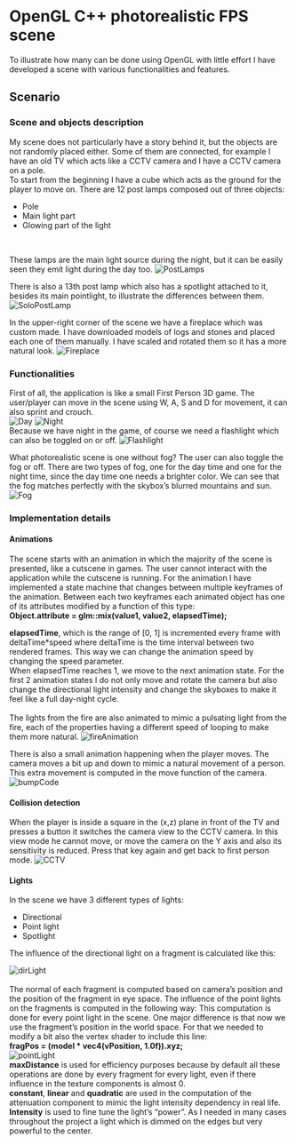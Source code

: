 # OpenGL C++ photorealistic FPS scene
To illustrate how many can be done using OpenGL with little effort I have developed a scene with various functionalities and features.

## Scenario

### Scene and objects description
My scene does not particularly have a story behind it, but the objects are not randomly placed either. Some of them are connected, for example I have an old TV which acts like a CCTV camera and I have a CCTV camera on a pole.
<br>
To start from the beginning I have a cube which acts as the ground for the player to move on. There are 12 post lamps composed out of three objects:
<ul>
	<li>Pole</li>
	<li>Main light part</li>
	<li>Glowing part of the light</li>

</ul>
<br>

These lamps are the main light source during the night, but it can be easily seen they emit light during the day too.
![PostLamps](images/postLamps.png)
<br>

There is also a 13th post lamp which also has a spotlight attached to it, besides its main pointlight, to illustrate the differences between them.
<br>
![SoloPostLamp](images/soloPostLamp.png)
<br>

In the upper-right corner of the scene we have a fireplace which was custom made. I have downloaded models of logs and stones and placed each one of them manually. I have scaled and rotated them so it has a more natural look.
![Fireplace](images/fireplace.png)
<br>

### Functionalities
First of all, the application is like a small First Person 3D game. The user/player can move in the scene using W, A, S and D for movement, it can also sprint and crouch.
<br>
![Day](images/day.png)
![Night](images/night.png)
<br>
Because we have night in the game, of course we need a flashlight which can also be toggled on or off.
![Flashlight](images/flashlight.png)
<br>

What photorealistic scene is one without fog? The user can also toggle the fog or off. There are two types of fog, one for the day time and one for the night time, since the day time one needs a brighter color. We can see that the fog matches perfectly with the skybox’s blurred mountains and sun.
![Fog](images/fog.png)

### Implementation details
#### Animations
The scene starts with an animation in which the majority of the scene is presented, like a cutscene in games. The user cannot interact with the application while the cutscene is running. For the animation I have implemented a state machine that changes between multiple keyframes of the animation. Between each two keyframes each animated object has one of its attributes modified by a function of this type:
<br>
**Object.attribute = glm::mix(value1, value2, elapsedTime);**
<br>

**elapsedTime**, which is the range of [0, 1] is incremented every frame with deltaTime\*speed where deltaTime is the time interval between two rendered frames. This way we can change the animation speed by changing the speed parameter.
<br>
When elapsedTime reaches 1, we move to the next animation state. For the first 2 animation states I do not only move and rotate the camera but also change the directional light intensity and change the skyboxes to make it feel like a full day-night cycle.
<br>
<br>
The lights from the fire are also animated to mimic a pulsating light from the fire, each of the properties having a different speed of looping to make them more natural.
![fireAnimation](images/fireAnimation.png)
<br>

There is also a small animation happening when the player moves. The camera moves a bit up and down to mimic a natural movement of a person. This extra movement is computed in the move function of the camera.
![bumpCode](images/bumpCode.png)

#### Collision detection
When the player is inside a square in the (x,z) plane in front of the TV and presses a button it switches the camera view to the CCTV camera. In this view mode he cannot move, or move the camera on the Y axis and also its sensitivity is reduced. Press that key again and get back to first person mode.
![CCTV](images/CCTVView.png)

#### Lights
In the scene we have 3 different types of lights:
<ul>
	<li>Directional</li>
	<li>Point light</li>
	<li>Spotlight</li>

</ul>
The influence of the directional light on a fragment is calculated like this:

![dirLight](images/dirLight.png)
<br>
<br>
The normal of each fragment is computed based on camera’s position and the position of the fragment in eye space.
The influence of the point lights on the fragments is computed in the following way:
This computation is done for every point light in the scene. One major difference is that now we use the fragment’s position in the world space. For that we needed to modify a bit also the vertex shader to include this line:
<br>
**fragPos = (model \* vec4(vPosition, 1.0f)).xyz;**
<br>
![pointLight](images/pointLight.png)
<br>
**maxDistance** is used for efficiency purposes because by default all these operations are done by every fragment for every light, even if there influence in the texture components is almost 0.
<br>
**constant**, **linear** and **quadratic** are used in the computation of the attenuation component to mimic the light intensity dependency in real life.
<br>
**Intensity** is used to fine tune the light’s “power”. As I needed in many cases throughout the project a light which is dimmed on the edges but very powerful to the center.